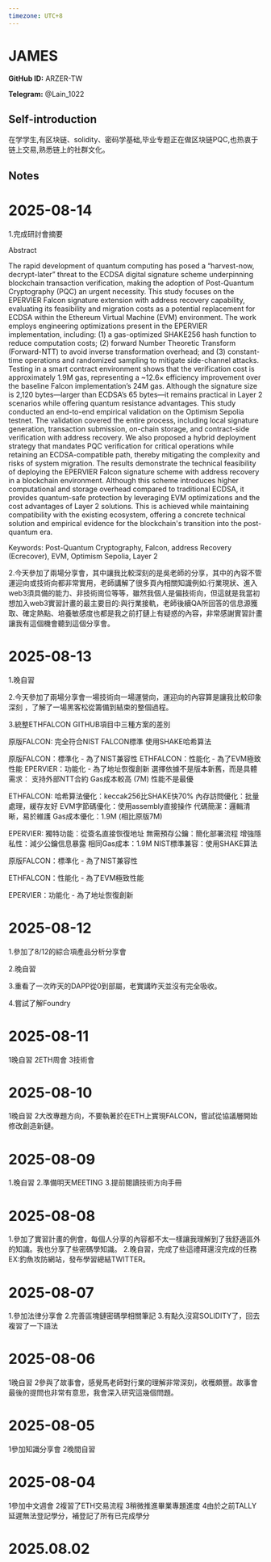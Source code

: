 ```yaml
---
timezone: UTC+8
---
```


# JAMES

**GitHub ID:** ARZER-TW

**Telegram:** @Lain_1022

## Self-introduction

在学学生,有区块链、solidity、密码学基础,毕业专题正在做区块链PQC,也热衷于链上交易,熟悉链上的社群文化。

## Notes

<!-- Content_START -->
# 2025-08-14

1.完成研討會摘要

Abstract

The rapid development of quantum computing has posed a “harvest-now, decrypt-later” threat to the ECDSA digital signature scheme underpinning blockchain transaction verification, making the adoption of Post-Quantum Cryptography (PQC) an urgent necessity. This study focuses on the EPERVIER Falcon signature extension with address recovery capability, evaluating its feasibility and migration costs as a potential replacement for ECDSA within the Ethereum Virtual Machine (EVM) environment.
The work employs engineering optimizations present in the EPERVIER implementation, including: (1) a gas-optimized SHAKE256 hash function to reduce computation costs; (2) forward Number Theoretic Transform (Forward-NTT) to avoid inverse transformation overhead; and (3) constant-time operations and randomized sampling to mitigate side-channel attacks. Testing in a smart contract environment shows that the verification cost is approximately 1.9M gas, representing a ~12.6× efficiency improvement over the baseline Falcon implementation’s 24M gas. Although the signature size is 2,120 bytes—larger than ECDSA’s 65 bytes—it remains practical in Layer 2 scenarios while offering quantum resistance advantages.
This study conducted an end-to-end empirical validation on the Optimism Sepolia testnet. The validation covered the entire process, including local signature generation, transaction submission, on-chain storage, and contract-side verification with address recovery. We also proposed a hybrid deployment strategy that mandates PQC verification for critical operations while retaining an ECDSA-compatible path, thereby mitigating the complexity and risks of system migration. The results demonstrate the technical feasibility of deploying the EPERVIER Falcon signature scheme with address recovery in a blockchain environment. Although this scheme introduces higher computational and storage overhead compared to traditional ECDSA, it provides quantum-safe protection by leveraging EVM optimizations and the cost advantages of Layer 2 solutions. This is achieved while maintaining compatibility with the existing ecosystem, offering a concrete technical solution and empirical evidence for the blockchain's transition into the post-quantum era.

Keywords: Post-Quantum Cryptography, Falcon, address Recovery (Ecrecover), EVM, Optimism Sepolia, Layer 2

2.今天參加了兩場分享會，其中讓我比較深刻的是吳老師的分享，其中的內容不管運迎向或技術向都非常實用，老師講解了很多頁內相關知識例如:行業現狀、進入web3須具備的能力、非技術崗位等等，雖然我個人是偏技術向，但這就是我當初想加入web3實習計畫的最主要目的:與行業接軌，老師後續QA所回答的信息源獲取、確定熱點、培養敏感度也都是我之前打鏈上有疑惑的內容，非常感謝實習計畫讓我有這個機會聽到這個分享會。

# 2025-08-13

1.晚自習

2.今天參加了兩場分享會一場技術向一場運營向，運迎向的內容算是讓我比較印象深刻
，了解了一場黑客松從籌備到結束的整個過程。

3.統整ETHFALCON GITHUB項目中三種方案的差別
 
原版FALCON:
完全符合NIST FALCON標準
使用SHAKE哈希算法

原版FALCON：標準化 - 為了NIST兼容性
ETHFALCON：性能化 - 為了EVM極致性能
EPERVIER：功能化 - 為了地址恢復創新
選擇依據不是版本新舊，而是具體需求：
支持外部NTT合約
Gas成本較高 (7M)
性能不是最優

ETHFALCON:
哈希算法優化：keccak256比SHAKE快70%
內存訪問優化：批量處理，緩存友好
EVM字節碼優化：使用assembly直接操作
代碼簡潔：邏輯清晰，易於維護
Gas成本優化：1.9M (相比原版7M)

EPERVIER:
獨特功能：從簽名直接恢復地址
無需預存公鑰：簡化部署流程
增強隱私性：減少公鑰信息暴露
相同Gas成本：1.9M
NIST標準兼容：使用SHAKE算法

原版FALCON：標準化 - 為了NIST兼容性

ETHFALCON：性能化 - 為了EVM極致性能

EPERVIER：功能化 - 為了地址恢復創新

# 2025-08-12

1.參加了8/12的綜合項產品分析分享會

2.晚自習

3.重看了一次昨天的DAPP從0到部屬，老實講昨天並沒有完全吸收。

4.嘗試了解Foundry

# 2025-08-11

1晚自習
2ETH周會
3技術會

# 2025-08-10

1晚自習
2大改專題方向，不要執著於在ETH上實現FALCON，嘗試從協議層開始修改創造新鏈。

# 2025-08-09

1.晚自習
2.準備明天MEETING
3.提前閱讀技術方向手冊

# 2025-08-08

1.參加了實習計畫的例會，每個人分享的內容都不太一樣讓我理解到了我舒適區外的知識。我也分享了些密碼學知識。
2.晚自習，完成了些這禮拜還沒完成的任務EX:釣魚攻防網站，發布學習總結TWITTER。

# 2025-08-07

1.參加法律分享會
2.完善區塊鏈密碼學相關筆記
3.有點久沒寫SOLIDITY了，回去複習了一下語法

# 2025-08-06

1晚自習
2參與了故事會，感覺馬老師對行業的理解非常深刻，收穫頗豐。故事會最後的提問也非常有意思，我會深入研究這幾個問題。

# 2025-08-05

1參加知識分享會
2晚間自習

# 2025-08-04

1參加中文週會
2複習了ETH交易流程
3稍微推進畢業專題進度
4由於之前TALLY延遲無法登記學分，補登記了所有已完成學分


# 2025.08.02


<!-- Content_END -->
